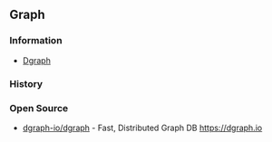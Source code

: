 



## Graph

### Information
- [Dgraph](https://dgraph.io)

### History


### Open Source
- [dgraph-io/dgraph](https://github.com/dgraph-io/dgraph) - Fast, Distributed Graph DB https://dgraph.io

